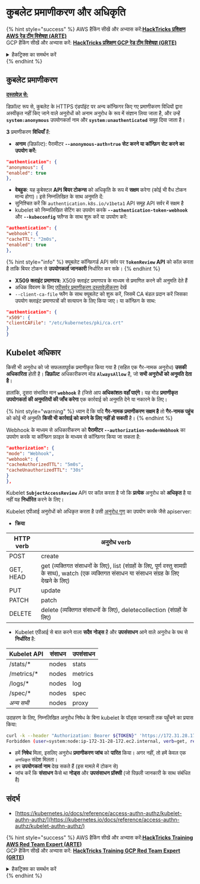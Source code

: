 # कुबलेट प्रमाणीकरण और अधिकृति

{% hint style="success" %}
AWS हैकिंग सीखें और अभ्यास करें:<img src="/.gitbook/assets/image.png" alt="" data-size="line">[**HackTricks प्रशिक्षण AWS रेड टीम विशेषज्ञ (ARTE)**](https://training.hacktricks.xyz/courses/arte)<img src="/.gitbook/assets/image.png" alt="" data-size="line">\
GCP हैकिंग सीखें और अभ्यास करें: <img src="/.gitbook/assets/image (2).png" alt="" data-size="line">[**HackTricks प्रशिक्षण GCP रेड टीम विशेषज्ञ (GRTE)**<img src="/.gitbook/assets/image (2).png" alt="" data-size="line">](https://training.hacktricks.xyz/courses/grte)

<details>

<summary>हैकट्रिक्स का समर्थन करें</summary>

* [**सदस्यता योजनाएं**](https://github.com/sponsors/carlospolop) की जाँच करें!
* **शामिल हों** 💬 [**डिस्कॉर्ड समूह**](https://discord.gg/hRep4RUj7f) या [**टेलीग्राम समूह**](https://t.me/peass) या हमें **ट्विटर** 🐦 पर **फॉलो** करें [**@hacktricks\_live**](https://twitter.com/hacktricks\_live)**.**
* **हैकिंग ट्रिक्स साझा करें, PRs सबमिट करके** [**HackTricks**](https://github.com/carlospolop/hacktricks) और [**HackTricks Cloud**](https://github.com/carlospolop/hacktricks-cloud) github रेपो में।

</details>
{% endhint %}

## कुबलेट प्रमाणीकरण <a href="#kubelet-authentication" id="kubelet-authentication"></a>

**[दस्तावेज़ से:](https://kubernetes.io/docs/reference/access-authn-authz/kubelet-authn-authz/)**

डिफ़ॉल्ट रूप से, कुबलेट के HTTPS एंडपॉइंट पर अन्य कॉन्फ़िगर किए गए प्रमाणीकरण विधियों द्वारा अस्वीकृत नहीं किए जाने वाले अनुरोधों को अनाम अनुरोध के रूप में संज्ञान लिया जाता है, और उन्हें **`system:anonymous`** उपयोगकर्ता नाम और **`system:unauthenticated`** समूह दिया जाता है।

**3** प्रमाणीकरण **विधियाँ** हैं:

* **अनाम** (डिफ़ॉल्ट): पैरामीटर **`--anonymous-auth=true` सेट करने या कॉन्फ़िग सेट करने का उपयोग करें:**
```json
"authentication": {
"anonymous": {
"enabled": true
},
```
* **वेबहुक**: यह कुबेक्टल **API बियर टोकन्स** को अधिकृति के रूप में **सक्षम** करेगा (कोई भी वैध टोकन मान्य होगा)। इसे निम्नलिखित के साथ अनुमति दें:
* सुनिश्चित करें कि `authentication.k8s.io/v1beta1` API समूह API सर्वर में सक्षम है
* kubelet को निम्नलिखित सेटिंग का उपयोग करके **`--authentication-token-webhook`** और **`--kubeconfig`** फ्लैग्स के साथ शुरू करें या उपयोग करें:
```json
"authentication": {
"webhook": {
"cacheTTL": "2m0s",
"enabled": true
},
```
{% hint style="info" %}
क्यूबलेट कॉन्फ़िगर्ड API सर्वर पर **`TokenReview` API** को कॉल करता है ताकि बियर टोकन से **उपयोगकर्ता जानकारी** निर्धारित कर सके।
{% endhint %}

* **X509 क्लाइंट प्रमाणपत्र:** X509 क्लाइंट प्रमाणपत्र के माध्यम से प्रमाणित करने की अनुमति देते हैं
* अधिक विवरण के लिए [एपीसर्वर प्रमाणीकरण दस्तावेज़ीकरण](https://kubernetes.io/docs/reference/access-authn-authz/authentication/#x509-client-certs) देखें
* `--client-ca-file` फ्लैग के साथ क्यूबलेट को शुरू करें, जिसमें CA बंडल प्रदान करें जिसका उपयोग क्लाइंट प्रमाणपत्रों की सत्यापन के लिए किया जाए। या कॉन्फ़िग के साथ:
```json
"authentication": {
"x509": {
"clientCAFile": "/etc/kubernetes/pki/ca.crt"
}
}
```
## Kubelet अधिकार <a href="#kubelet-authentication" id="kubelet-authentication"></a>

किसी भी अनुरोध को जो सफलतापूर्वक प्रमाणीकृत किया गया है (सहित एक गैर-नामक अनुरोध) **उसकी अधिकारिता** होती है। **डिफ़ॉल्ट** अधिकारीकरण मोड **`AlwaysAllow`** है, जो **सभी अनुरोधों को अनुमति देता है**।

हालांकि, दूसरा संभावित मान **`webhook`** है (जिसे आप **अधिकांशतः वहाँ पाएंगे**। यह मोड **प्रमाणीकृत उपयोगकर्ता की अनुमतियों की जाँच करेगा** एक कार्रवाई को अनुमति देने या नकारने के लिए।

{% hint style="warning" %}
ध्यान दें कि यदि **गैर-नामक प्रमाणीकरण सक्षम है** तो **गैर-नामक पहुंच** को कोई भी अनुमति **किसी भी कार्रवाई को करने के लिए नहीं हो सकती** है।
{% endhint %}

Webhook के माध्यम से अधिकारीकरण को **पैरामीटर `--authorization-mode=Webhook`** का उपयोग करके या कॉन्फ़िग फ़ाइल के माध्यम से कॉन्फ़िगर किया जा सकता है:
```json
"authorization": {
"mode": "Webhook",
"webhook": {
"cacheAuthorizedTTL": "5m0s",
"cacheUnauthorizedTTL": "30s"
}
},
```
Kubelet **`SubjectAccessReview`** API पर कॉल करता है जो कि **प्रत्येक** अनुरोध को **अधिकृत** है या नहीं यह **निर्धारित** करने के लिए।

Kubelet एपीआई अनुरोधों को अधिकृत करता है उसी [अनुरोध गुण](https://kubernetes.io/docs/reference/access-authn-authz/authorization/#review-your-request-attributes) का उपयोग करके जैसे apiserver:

* **क्रिया**

| HTTP verb | अनुरोध verb                                                                                                                                                  |
| --------- | ------------------------------------------------------------------------------------------------------------------------------------------------------------- |
| POST      | create                                                                                                                                                        |
| GET, HEAD | get (व्यक्तिगत संसाधनों के लिए), list (संग्रहों के लिए, पूर्ण वस्तु सामग्री के साथ), watch (एक व्यक्तिगत संसाधन या संसाधन संग्रह के लिए देखने के लिए) |
| PUT       | update                                                                                                                                                        |
| PATCH     | patch                                                                                                                                                         |
| DELETE    | delete (व्यक्तिगत संसाधनों के लिए), deletecollection (संग्रहों के लिए)                                                                                         |

* Kubelet एपीआई से बात करने वाला **सदैव** **नोड्स** है और **उपसंसाधन** आने वाले अनुरोध के पथ से **निर्धारित** है:

| Kubelet API  | संसाधन | उपसंसाधन |
| ------------ | -------- | ----------- |
| /stats/\*    | nodes    | stats       |
| /metrics/\*  | nodes    | metrics     |
| /logs/\*     | nodes    | log         |
| /spec/\*     | nodes    | spec        |
| _अन्य सभी_ | nodes    | proxy       |

उदाहरण के लिए, निम्नलिखित अनुरोध निषेध के बिना kubelet के पॉड्स जानकारी तक पहुँचने का प्रयास किया:
```bash
curl -k --header "Authorization: Bearer ${TOKEN}" 'https://172.31.28.172:10250/pods'
Forbidden (user=system:node:ip-172-31-28-172.ec2.internal, verb=get, resource=nodes, subresource=proxy)
```
* हमें **निषेध** मिला, इसलिए अनुरोध **प्रमाणीकरण जांच** को **पारित** किया। अगर नहीं, तो हमें केवल एक `अनधिकृत` संदेश मिलता।
* हम **उपयोगकर्ता नाम** देख सकते हैं (इस मामले में टोकन से)
* जांच करें कि **संसाधन** कैसे था **नोड्स** और **उपसंसाधन** **प्रॉक्सी** (जो पिछली जानकारी के साथ संबंधित है)

## संदर्भ

* [https://kubernetes.io/docs/reference/access-authn-authz/kubelet-authn-authz/](https://kubernetes.io/docs/reference/access-authn-authz/kubelet-authn-authz/)

{% hint style="success" %}
AWS हैकिंग सीखें और अभ्यास करें:<img src="/.gitbook/assets/image.png" alt="" data-size="line">[**HackTricks Training AWS Red Team Expert (ARTE)**](https://training.hacktricks.xyz/courses/arte)<img src="/.gitbook/assets/image.png" alt="" data-size="line">\
GCP हैकिंग सीखें और अभ्यास करें: <img src="/.gitbook/assets/image (2).png" alt="" data-size="line">[**HackTricks Training GCP Red Team Expert (GRTE)**<img src="/.gitbook/assets/image (2).png" alt="" data-size="line">](https://training.hacktricks.xyz/courses/grte)

<details>

<summary>हैकट्रिक्स का समर्थन करें</summary>

* [**सदस्यता योजनाएं**](https://github.com/sponsors/carlospolop) की जांच करें!
* **शामिल हों** 💬 [**डिस्कॉर्ड समूह**](https://discord.gg/hRep4RUj7f) या [**टेलीग्राम समूह**](https://t.me/peass) या हमें **ट्विटर** पर **फॉलो** करें 🐦 [**@hacktricks\_live**](https://twitter.com/hacktricks\_live)**.**
* **हैकिंग ट्रिक्स साझा करें, PRs सबमिट करके** [**HackTricks**](https://github.com/carlospolop/hacktricks) और [**HackTricks Cloud**](https://github.com/carlospolop/hacktricks-cloud) github रेपो में।

</details>
{% endhint %}
